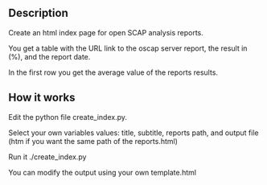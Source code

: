 <h2> Description </h2>
Create an html index page for open SCAP analysis reports.

You get a table with the URL link to the oscap server report, the result in (%), and the report date.

In the first row you get the average value of the reports results.

<h2>How it works</h2>
Edit the python file create_index.py.

Select your own variables values: title, subtitle, reports path, and output file (htm if you want the same path of the reports.html)

Run it ./create_index.py

You can modify the output using your own template.html
